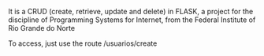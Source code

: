 It is a CRUD (create, retrieve, update and delete) in FLASK, a project for the discipline of Programming Systems for Internet, from the Federal Institute of Rio Grande do Norte

To access, just use the route /usuarios/create
